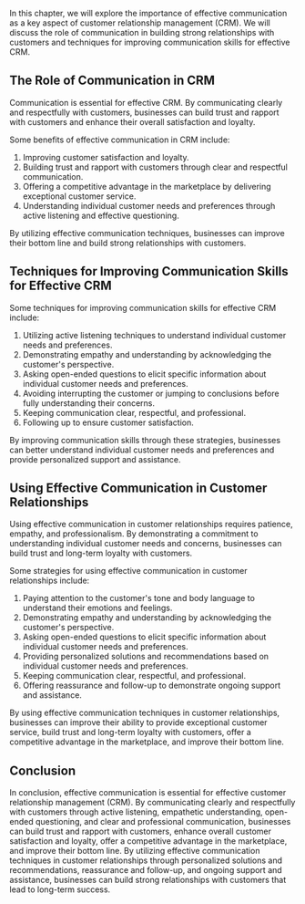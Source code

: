 
In this chapter, we will explore the importance of effective communication as a key aspect of customer relationship management (CRM). We will discuss the role of communication in building strong relationships with customers and techniques for improving communication skills for effective CRM.

The Role of Communication in CRM
--------------------------------

Communication is essential for effective CRM. By communicating clearly and respectfully with customers, businesses can build trust and rapport with customers and enhance their overall satisfaction and loyalty.

Some benefits of effective communication in CRM include:

1. Improving customer satisfaction and loyalty.
2. Building trust and rapport with customers through clear and respectful communication.
3. Offering a competitive advantage in the marketplace by delivering exceptional customer service.
4. Understanding individual customer needs and preferences through active listening and effective questioning.

By utilizing effective communication techniques, businesses can improve their bottom line and build strong relationships with customers.

Techniques for Improving Communication Skills for Effective CRM
---------------------------------------------------------------

Some techniques for improving communication skills for effective CRM include:

1. Utilizing active listening techniques to understand individual customer needs and preferences.
2. Demonstrating empathy and understanding by acknowledging the customer's perspective.
3. Asking open-ended questions to elicit specific information about individual customer needs and preferences.
4. Avoiding interrupting the customer or jumping to conclusions before fully understanding their concerns.
5. Keeping communication clear, respectful, and professional.
6. Following up to ensure customer satisfaction.

By improving communication skills through these strategies, businesses can better understand individual customer needs and preferences and provide personalized support and assistance.

Using Effective Communication in Customer Relationships
-------------------------------------------------------

Using effective communication in customer relationships requires patience, empathy, and professionalism. By demonstrating a commitment to understanding individual customer needs and concerns, businesses can build trust and long-term loyalty with customers.

Some strategies for using effective communication in customer relationships include:

1. Paying attention to the customer's tone and body language to understand their emotions and feelings.
2. Demonstrating empathy and understanding by acknowledging the customer's perspective.
3. Asking open-ended questions to elicit specific information about individual customer needs and preferences.
4. Providing personalized solutions and recommendations based on individual customer needs and preferences.
5. Keeping communication clear, respectful, and professional.
6. Offering reassurance and follow-up to demonstrate ongoing support and assistance.

By using effective communication techniques in customer relationships, businesses can improve their ability to provide exceptional customer service, build trust and long-term loyalty with customers, offer a competitive advantage in the marketplace, and improve their bottom line.

Conclusion
----------

In conclusion, effective communication is essential for effective customer relationship management (CRM). By communicating clearly and respectfully with customers through active listening, empathetic understanding, open-ended questioning, and clear and professional communication, businesses can build trust and rapport with customers, enhance overall customer satisfaction and loyalty, offer a competitive advantage in the marketplace, and improve their bottom line. By utilizing effective communication techniques in customer relationships through personalized solutions and recommendations, reassurance and follow-up, and ongoing support and assistance, businesses can build strong relationships with customers that lead to long-term success.
